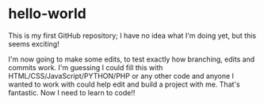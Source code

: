 # hello-world
This is my first GitHub repository; I have no idea what I'm doing yet,  but this seems exciting!

I'm now going to make some edits, to test exactly how branching, edits and commits work. I'm guessing I could fill this with HTML/CSS/JavaScript/PYTHON/PHP or any other code and anyone I wanted to work with could help edit and build a project with me. That's fantastic. Now I need to learn to code!!
